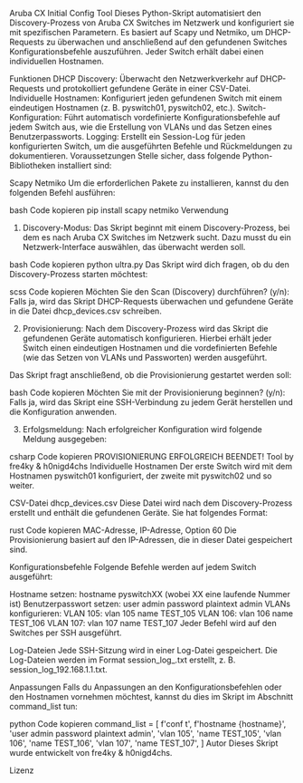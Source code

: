 Aruba CX Initial Config Tool
Dieses Python-Skript automatisiert den Discovery-Prozess von Aruba CX Switches im Netzwerk und konfiguriert sie mit spezifischen Parametern. Es basiert auf Scapy und Netmiko, um DHCP-Requests zu überwachen und anschließend auf den gefundenen Switches Konfigurationsbefehle auszuführen. Jeder Switch erhält dabei einen individuellen Hostnamen.

Funktionen
DHCP Discovery: Überwacht den Netzwerkverkehr auf DHCP-Requests und protokolliert gefundene Geräte in einer CSV-Datei.
Individuelle Hostnamen: Konfiguriert jeden gefundenen Switch mit einem eindeutigen Hostnamen (z. B. pyswitch01, pyswitch02, etc.).
Switch-Konfiguration: Führt automatisch vordefinierte Konfigurationsbefehle auf jedem Switch aus, wie die Erstellung von VLANs und das Setzen eines Benutzerpassworts.
Logging: Erstellt ein Session-Log für jeden konfigurierten Switch, um die ausgeführten Befehle und Rückmeldungen zu dokumentieren.
Voraussetzungen
Stelle sicher, dass folgende Python-Bibliotheken installiert sind:

Scapy
Netmiko
Um die erforderlichen Pakete zu installieren, kannst du den folgenden Befehl ausführen:

bash
Code kopieren
pip install scapy netmiko
Verwendung
1. Discovery-Modus:
Das Skript beginnt mit einem Discovery-Prozess, bei dem es nach Aruba CX Switches im Netzwerk sucht. Dazu musst du ein Netzwerk-Interface auswählen, das überwacht werden soll.

bash
Code kopieren
python ultra.py
Das Skript wird dich fragen, ob du den Discovery-Prozess starten möchtest:

scss
Code kopieren
Möchten Sie den Scan (Discovery) durchführen? (y/n):
Falls ja, wird das Skript DHCP-Requests überwachen und gefundene Geräte in die Datei dhcp_devices.csv schreiben.

2. Provisionierung:
Nach dem Discovery-Prozess wird das Skript die gefundenen Geräte automatisch konfigurieren. Hierbei erhält jeder Switch einen eindeutigen Hostnamen und die vordefinierten Befehle (wie das Setzen von VLANs und Passworten) werden ausgeführt.

Das Skript fragt anschließend, ob die Provisionierung gestartet werden soll:

bash
Code kopieren
Möchten Sie mit der Provisionierung beginnen? (y/n):
Falls ja, wird das Skript eine SSH-Verbindung zu jedem Gerät herstellen und die Konfiguration anwenden.

3. Erfolgsmeldung:
Nach erfolgreicher Konfiguration wird folgende Meldung ausgegeben:

csharp
Code kopieren
PROVISIONIERUNG ERFOLGREICH BEENDET! Tool by fre4ky & h0nigd4chs
Individuelle Hostnamen
Der erste Switch wird mit dem Hostnamen pyswitch01 konfiguriert, der zweite mit pyswitch02 und so weiter.

CSV-Datei dhcp_devices.csv
Diese Datei wird nach dem Discovery-Prozess erstellt und enthält die gefundenen Geräte. Sie hat folgendes Format:

rust
Code kopieren
MAC-Adresse, IP-Adresse, Option 60
Die Provisionierung basiert auf den IP-Adressen, die in dieser Datei gespeichert sind.

Konfigurationsbefehle
Folgende Befehle werden auf jedem Switch ausgeführt:

Hostname setzen: hostname pyswitchXX (wobei XX eine laufende Nummer ist)
Benutzerpasswort setzen: user admin password plaintext admin
VLANs konfigurieren:
VLAN 105: vlan 105 name TEST_105
VLAN 106: vlan 106 name TEST_106
VLAN 107: vlan 107 name TEST_107
Jeder Befehl wird auf den Switches per SSH ausgeführt.

Log-Dateien
Jede SSH-Sitzung wird in einer Log-Datei gespeichert. Die Log-Dateien werden im Format session_log_<IP-Adresse>.txt erstellt, z. B. session_log_192.168.1.1.txt.

Anpassungen
Falls du Anpassungen an den Konfigurationsbefehlen oder den Hostnamen vornehmen möchtest, kannst du dies im Skript im Abschnitt command_list tun:

python
Code kopieren
command_list = [
    f'conf t',
    f'hostname {hostname}',
    'user admin password plaintext admin',
    'vlan 105',
    'name  TEST_105',
    'vlan 106',
    'name  TEST_106',
    'vlan 107',
    'name  TEST_107',
]
Autor
Dieses Skript wurde entwickelt von fre4ky & h0nigd4chs.

Lizenz
